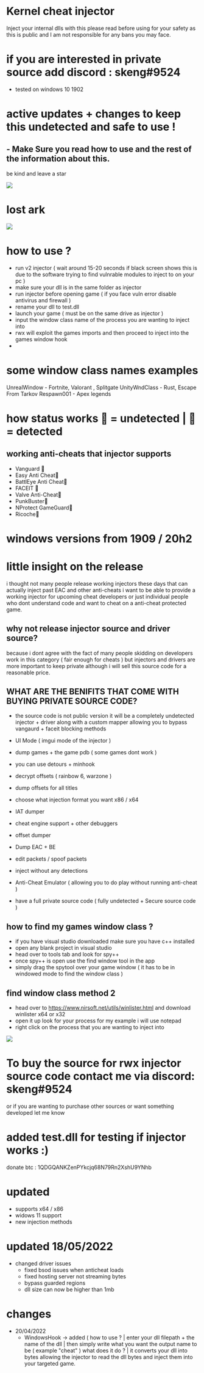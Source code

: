 # Kernel cheat injector
Inject your internal dlls with this please read before using for your safety as this is public and I am not responsible for any bans you may face.
# if you are interested in private source add discord : skeng#9524
- tested on windows 10 1902


# active updates + changes to keep this undetected and safe to use !
## - Make Sure you read how to use and the rest of the information about this.  
be kind and leave a star

<img src="https://i.ibb.co/Cngyv9n/Capture.png">



# lost ark
<img src=https://media.discordapp.net/attachments/947722414551351326/949319472324423740/unknown.png>


# how to use ?
- run v2 injector ( wait around 15-20 seconds if black screen shows this is due to the software trying to find vulnrable modules to inject to on your pc )
- make sure your dll is in the same folder as injector
- run injector before opening game ( if you face vuln error disable antivirus and firewall )
- rename your dll to test.dll
- launch your game ( must be on the same drive as injector )
- input the window class name of the process you are wanting to inject into 
- rwx will exploit the games imports and then proceed  to inject into the games window hook
- 

# some window class names examples
UnrealWindow - Fortnite, Valorant , Splitgate 
UnityWndClass - Rust, Escape From Tarkov
Respawn001 - Apex legends


# how status works 🔵 = undetected | 🔴 = detected
## working anti-cheats that injector supports
* Vanguard 🔵
* Easy Anti Cheat🔵
* BattlEye Anti Cheat🔵
* FACEIT 🔵
* Valve Anti-Cheat🔵
* PunkBuster🔵
* NProtect GameGuard🔵
* Ricoche🔵


# windows versions from 1909 / 20h2

# little insight on the release
i thought not many people release working injectors these days that can actually inject past EAC and other anti-cheats i want to be able to provide a working injector for upcoming cheat developers or just individual people who dont understand code and want to cheat on a anti-cheat protected game.

## why not release injector source and driver source?
because i dont agree with the fact of many people skidding on developers work in this category ( fair enough for cheats ) but injectors and drivers are more important to keep private although i will sell this source code for a reasonable price.


##  WHAT ARE THE BENIFITS THAT COME WITH BUYING PRIVATE SOURCE CODE?
- the source code is not public version it will be a completely undetected injector + driver along with a custom mapper allowing you to bypass vangaurd + faceit blocking methods 

- UI Mode ( imgui mode of the injector )
- dump games + the game pdb ( some games dont work )
- you can use detours + minhook
- decrypt offsets ( rainbow 6, warzone )
- dump offsets for all titles
- choose what injection format you want x86 / x64
- IAT dumper
- cheat engine support + other debuggers
- offset dumper
- Dump EAC + BE
- edit packets / spoof packets
- inject without any detections
- Anti-Cheat Emulator ( allowing you to do play without running anti-cheat )
- have a full private source code ( fully undetected + Secure source code )

## how to find my games window class ?
- if you have visual studio downloaded make sure you have c++ installed
- open any blank project in visual studio
- head over to tools tab and look for spy++
- once spy++ is open use the find window tool in the app
- simply drag the spytool over your game window ( it has to be in windowed mode to find the window class )


## find window class method 2
- head over to https://www.nirsoft.net/utils/winlister.html and download winlister x64 or x32
- open it up look for your process for my example i will use notepad
- right click on the process that you are wanting to inject into 
<img src="https://i.ibb.co/BL79h5h/tempsnip.png">

# To buy the source for rwx injector source code contact me via discord: skeng#9524
or if you are wanting to purchase other sources or want something developed let me know


# added test.dll for testing if injector works :)


donate btc : 1QDGQANKZenPYkcjq68N79Rn2XshU9YNhb



# updated 
 - supports x64 / x86
 - widows 11 support
 - new injection methods 

# updated 18/05/2022
- changed driver issues 
  - fixed bsod issues when anticheat loads 
  - fixed hosting server not streaming bytes
  - bypass guarded regions
  - dll size can now be higher than 1mb 


# changes
 - 20/04/2022
   - WindowsHook -> added ( how to use ? | enter your dll filepath + the name of the dll | then simply write what you want the output name to be ( example "cheat" )
     what does it do ? | it converts your dll into bytes allowing the injector to read the dll bytes and inject them into your targeted game.
